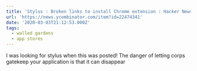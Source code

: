```yaml
---
title: 'Stylus : Broken links to install Chrome extension : Hacker News'
url: 'https://news.ycombinator.com/item?id=22474341'
date: '2020-03-03T21:12:53.000Z'
tags:
  - walled gardens
  - app stores
---
```

I was looking for stylus when this was posted! The danger of letting corps gatekeep your application is that it can disappear
